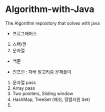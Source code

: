 # Algorithm-with-Java
The Algorithm repository that solves with java

- 프로그래머스
1. 스택/큐
2. 문자열
- 백준

- 인프런 : 자바 알고리즘 문제풀이
1. 문자열 pass
2. Array pass
3. Two pointers, Sliding window
4. HashMap, TreeSet (해쉬, 정렬지원 Set)
5. 
